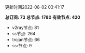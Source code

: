 更新时间2022-08-02 03:41:17

**总订阅: 73**
**总节点: 1780**
**有效节点: 420**
- v2ray节点: 81
- ss节点: 264
- trojan节点: 66
- ssr节点: 9
